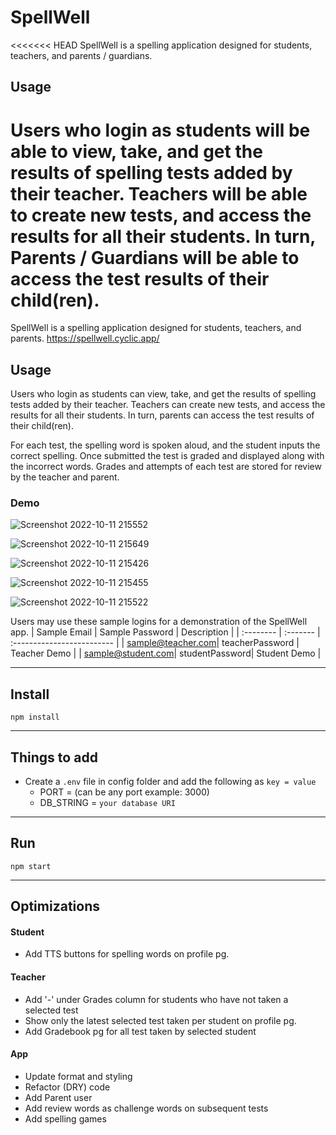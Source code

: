 # SpellWell

<<<<<<< HEAD
SpellWell is a spelling application designed for students, teachers, and parents / guardians. 

## Usage

Users who login as students will be able to view, take, and get the results of spelling tests added by their teacher. Teachers will be able to create new tests, and access the results for all their students. In turn, Parents / Guardians will be able to access the test results of their child(ren).
=======
SpellWell is a spelling application designed for students, teachers, and parents. 
https://spellwell.cyclic.app/

## Usage

Users who login as students can view, take, and get the results of spelling tests added by their teacher. Teachers can create new tests, and access the results for all their students. In turn, parents can access the test results of their child(ren).

For each test, the spelling word is spoken aloud, and the student inputs the correct spelling. Once submitted the test is graded and displayed along with the incorrect words.  Grades and attempts of each test are stored for review by the teacher and parent.

### Demo


![Screenshot 2022-10-11 215552](https://user-images.githubusercontent.com/67307808/195239538-76e7c85a-8099-4b2a-99bb-e4dfb2ba5ec7.png)

![Screenshot 2022-10-11 215649](https://user-images.githubusercontent.com/67307808/195239541-834fa10f-02de-4fcf-938a-dcc4f177190d.png)

![Screenshot 2022-10-11 215426](https://user-images.githubusercontent.com/67307808/195239563-4c190fb1-ca93-4402-afe6-c883c26e187a.png)

![Screenshot 2022-10-11 215455](https://user-images.githubusercontent.com/67307808/195239571-c42f4298-72dd-4957-b958-a33a9279fe62.png)

![Screenshot 2022-10-11 215522](https://user-images.githubusercontent.com/67307808/195239582-5baa58e2-fde4-47ea-9389-95851bf5b90c.png)


Users may use these sample logins for a demonstration of the SpellWell app.
| Sample Email | Sample Password | Description  |
| :-------- | :------- | :------------------------- |
| sample@teacher.com| teacherPassword | Teacher Demo |
| sample@student.com| studentPassword| Student Demo |

---

## Install

`npm install`

---

## Things to add

- Create a `.env` file in config folder and add the following as `key = value`
  - PORT = (can be any port example: 3000)
  - DB_STRING = `your database URI`

---

## Run

`npm start`

---

## Optimizations

#### Student
- Add TTS buttons for spelling words on profile pg.

#### Teacher
- Add  '-' under Grades column for students who have not taken a selected test
- Show only the latest selected test taken per student on profile pg.
- Add Gradebook pg for all test taken by selected student

#### App
- Update format and styling
- Refactor (DRY) code
- Add Parent user
- Add review words as challenge words on subsequent tests
- Add spelling games
